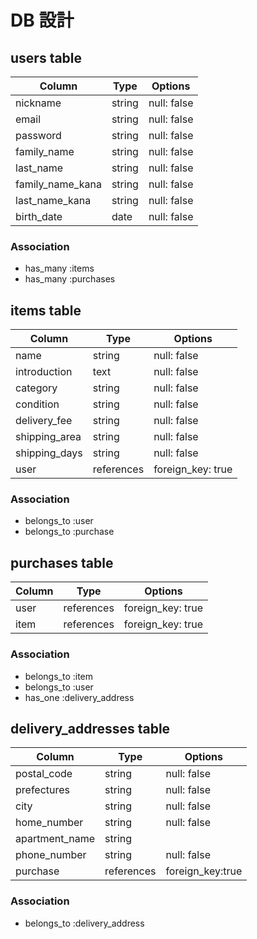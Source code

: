# DB 設計

## users table

| Column             | Type                | Options                 |
|--------------------|---------------------|-------------------------|
| nickname           | string              | null: false             |
| email              | string              | null: false             |
| password           | string              | null: false             |
| family_name        | string              | null: false             |
| last_name          | string              | null: false             |
| family_name_kana   | string              | null: false             |
| last_name_kana     | string              | null: false             |
| birth_date         | date                | null: false             |

### Association

* has_many :items
* has_many :purchases

## items table

| Column             | Type       | Options           |
|--------------------|------------|-------------------|
| name               | string     | null: false       |
| introduction       | text       | null: false       |
| category           | string     | null: false       |
| condition          | string     | null: false       |
| delivery_fee       | string     | null: false       |
| shipping_area      | string     | null: false       |
| shipping_days      | string     | null: false       |
| user               | references | foreign_key: true |

### Association

- belongs_to :user
- belongs_to :purchase

## purchases table

| Column      | Type       | Options           |
|-------------|------------|-------------------|
| user        | references | foreign_key: true |
| item        | references | foreign_key: true | 

### Association

- belongs_to :item
- belongs_to :user
- has_one :delivery_address

## delivery_addresses table

| Column           | Type                | Options                 |
|------------------|---------------------|-------------------------|
| postal_code      | string              | null: false             |
| prefectures      | string              | null: false             |
| city             | string              | null: false             |
| home_number      | string              | null: false             |
| apartment_name   | string              |                         |
| phone_number     | string              | null: false             |
| purchase         | references          | foreign_key:true        |

### Association

- belongs_to :delivery_address